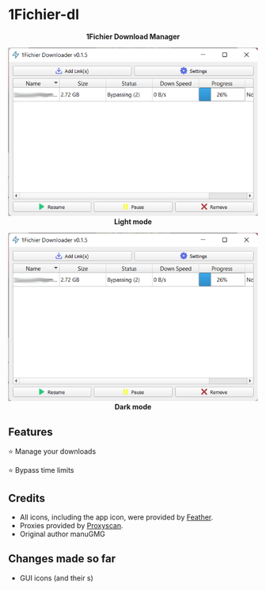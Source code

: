 # 1Fichier-dl
<p align="center">
  <b>1Fichier Download Manager</b>
</p>

<p align="center">
  <img src="https://raw.githubusercontent.com/HackZy01/1fichier-dl/main/Screenshot_Light.png"></img>
  <b>Light mode</b>
</p>

<p align="center">
  <img src="https://raw.githubusercontent.com/HackZy01/1fichier-dl/main/Screenshot_Light.png"></img>
  <b>Dark mode</b>
</p>

## Features
⭐ Manage your downloads

⭐ Bypass time limits

## Credits
* All icons, including the app icon, were provided by [Feather](https://feathericons.com/).
* Proxies provided by [Proxyscan](https://www.proxyscan.io/).
* Original author manuGMG

## Changes made so far 
- GUI icons (and their s)


